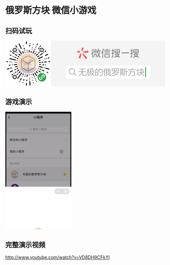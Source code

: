 # 俄罗斯方块 微信小游戏
## 扫码试玩
![小游戏码](试玩码.png)

## 游戏演示
![演示Gif](演示.gif)

## 完整演示视频
http://www.youtube.com/watch?v=VD8DH9CFkYI
